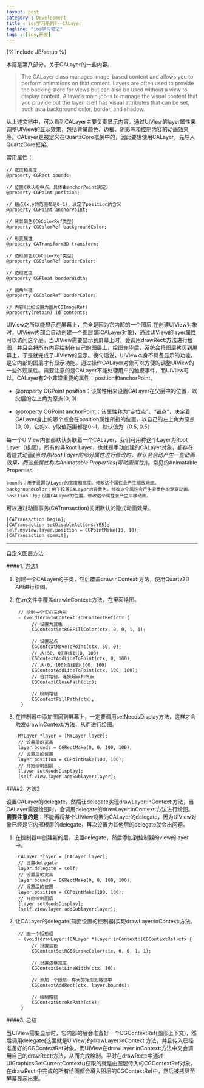 ```yaml
---
layout: post
category : Development
title : ios学习系列7--CALayer
tagline: "ios学习笔记"
tags : [ios,开发]
---
```

{% include JB/setup %}

本篇是第八部分，关于CALayer的一些内容。


> The CALayer class manages image-based content and allows you to perform animations on that content. Layers are often used to provide the backing store for views but can also be used without a view to display content. A layer’s main job is to manage the visual content that you provide but the layer itself has visual attributes that can be set, such as a background color, border, and shadow. 

从上述文档中，可以看到CALayer主要负责显示内容，通过UIView的layer属性来调整UIView的显示效果，包括背景颜色、边框、阴影等和控制内容的动画效果等。CALayer是被定义在QuartzCore框架中的，因此要想使用CALayer，先导入QuartzCore框架。

常用属性：

	// 宽度和高度
	@property CGRect bounds;
	
	// 位置(默认指中点，具体由anchorPoint决定)
	@property CGPoint position;
	
	// 锚点(x,y的范围都是0-1)，决定了position的含义
	@property CGPoint anchorPoint;
	
	// 背景颜色(CGColorRef类型)
	@property CGColorRef backgroundColor;
	
	// 形变属性
	@property CATransform3D transform;
	
	// 边框颜色(CGColorRef类型)
	@property CGColorRef borderColor;
	
	// 边框宽度
	@property CGFloat borderWidth;
	
	// 圆角半径
	@property CGColorRef borderColor;
	
	// 内容(比如设置为图片CGImageRef)
	@property(retain) id contents;

UIView之所以能显示在屏幕上，完全是因为它内部的一个图层,在创建UIView对象时，UIView内部会自动创建一个图层(即CALayer对象)，通过UIView的layer属性可以访问这个层。当UIView需要显示到屏幕上时，会调用drawRect:方法进行绘图，并且会将所有内容绘制在自己的图层上，绘图完毕后，系统会将图层拷贝到屏幕上，于是就完成了UIView的显示。换句话说，UIView本身不具备显示的功能，是它内部的图层才有显示功能。通过操作CALayer对象可以方便的调整UIView的一些外观属性。需要注意的是CALayer不能处理用户的触摸事件，而UIView可以。CALayer有2个非常重要的属性：position和anchorPoint。

  * @property CGPoint position：该属性用来设置CALayer在父层中的位置，以父层的左上角为原点(0, 0)
	
  * @property CGPoint anchorPoint：该属性称为“定位点”、“锚点”，决定着CALayer身上的哪个点会在position属性所指的位置，以自己的左上角为原点(0, 0)，它的x、y取值范围都是0~1，默认值为（0.5, 0.5）

每一个UIView内部都默认关联着一个CALayer，我们可用称这个Layer为Root Layer（根层）。所有的非Root Layer，也就是手动创建的CALayer对象，都存在着隐式动画(*当对非Root Layer的部分属性进行修改时，默认会自动产生一些动画效果，而这些属性称为Animatable Properties(可动画属性)*)。常见的Animatable Properties：

    bounds：用于设置CALayer的宽度和高度。修改这个属性会产生缩放动画。
	backgroundColor：用于设置CALayer的背景色。修改这个属性会产生背景色的渐变动画。
	position：用于设置CALayer的位置。修改这个属性会产生平移动画。
	    
可以通过动画事务(CATransaction)关闭默认的隐式动画效果。
	 
	[CATransaction begin];
	[CATransaction setDisableActions:YES];
	self.myview.layer.position = CGPointMake(10, 10);
	[CATransaction commit];

-----

自定义图层方法：

####1. 方法1

1. 创建一个CALayer的子类，然后覆盖drawInContext:方法，使用Quartz2D API进行绘图。
2. 在.m文件中覆盖drawInContext:方法，在里面绘图。

		// 绘制一个实心三角形
		- (void)drawInContext:(CGContextRef)ctx {
		     // 设置为蓝色
		     CGContextSetRGBFillColor(ctx, 0, 0, 1, 1);
		     
		     // 设置起点
		     CGContextMoveToPoint(ctx, 50, 0);
		     // 从(50, 0)连线到(0, 100)
		     CGContextAddLineToPoint(ctx, 0, 100);
		     // 从(0, 100)连线到(100, 100)
		     CGContextAddLineToPoint(ctx, 100, 100);
		     // 合并路径，连接起点和终点
		     CGContextClosePath(ctx);
		     
		     // 绘制路径
		     CGContextFillPath(ctx);
		 }
		 
3. 在控制器中添加图层到屏幕上，一定要调用setNeedsDisplay方法，这样才会触发drawInContext:方法，从而进行绘图。

		MYLayer *layer = [MYLayer layer];
		// 设置层的宽高
		layer.bounds = CGRectMake(0, 0, 100, 100);
		// 设置层的位置
		layer.position = CGPointMake(100, 100);
		// 开始绘制图层
		[layer setNeedsDisplay];
		[self.view.layer addSublayer:layer];
		
####2. 方法2

设置CALayer的delegate，然后让delegate实现drawLayer:inContext:方法，当CALayer需要绘图时，会调用delegate的drawLayer:inContext:方法进行绘图。**需要注意的是**：不能再将某个UIView设置为CALayer的delegate，因为UIView对象已经是它内部根层的delegate，再次设置为其他层的delegate就会出问题。

1. 在控制器中创建新的层，设置delegate，然后添加到控制器的view的layer中。

		CALayer *layer = [CALayer layer];
		// 设置delegate
		layer.delegate = self;
		// 设置层的宽高
		layer.bounds = CGRectMake(0, 0, 100, 100);
		// 设置层的位置
		layer.position = CGPointMake(100, 100);
		// 开始绘制图层
		[layer setNeedsDisplay];
		[self.view.layer addSublayer:layer];
		
2. 让CALayer的delegate(前面设置的控制器)实现drawLayer:inContext:方法。

		// 画一个矩形框
		- (void)drawLayer:(CALayer *)layer inContext:(CGContextRef)ctx {
		     // 设置蓝色
		     CGContextSetRGBStrokeColor(ctx, 0, 0, 1, 1);
		     
		     // 设置边框宽度
		     CGContextSetLineWidth(ctx, 10);
		     
		     // 添加一个跟层一样大的矩形到路径中
		     CGContextAddRect(ctx, layer.bounds);
		     
		     // 绘制路径
		     CGContextStrokePath(ctx);
		 } 
		 
####3. 总结

当UIView需要显示时，它内部的层会准备好一个CGContextRef(图形上下文)，然后调用delegate(这里就是UIView)的drawLayer:inContext:方法，并且传入已经准备好的CGContextRef对象。而UIView在drawLayer:inContext:方法中又会调用自己的drawRect:方法，从而完成绘制。平时在drawRect:中通过UIGraphicsGetCurrentContext()获取的就是由图层传入的CGContextRef对象，在drawRect:中完成的所有绘图都会填入图层的CGContextRef中，然后被拷贝至屏幕显示出来。